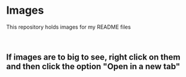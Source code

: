 # Images
This repository holds images for my README files

<br>

If images are to big to see, right click on them and then click the option "Open in a new tab"
---
